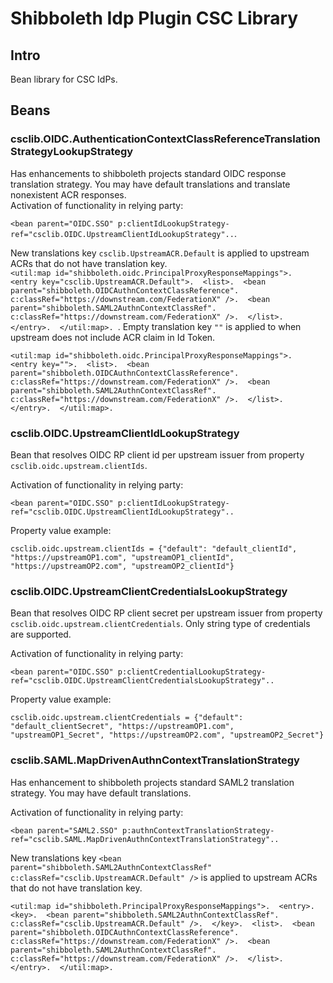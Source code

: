 # Shibboleth Idp Plugin CSC Library



## Intro

Bean library for CSC IdPs.

## Beans

### csclib.OIDC.AuthenticationContextClassReferenceTranslationStrategyLookupStrategy

Has enhancements to shibboleth projects standard OIDC response translation strategy. You may have default translations and translate nonexistent ACR responses.  
Activation of functionality in relying party:  

`<bean parent="OIDC.SSO" p:clientIdLookupStrategy-ref="csclib.OIDC.UpstreamClientIdLookupStrategy"..`. 

New translations key `csclib.UpstreamACR.Default` is applied to upstream ACRs that do not have translation key.   
`
    <util:map id="shibboleth.oidc.PrincipalProxyResponseMappings">. 
        <entry key="csclib.UpstreamACR.Default">. 
            <list>. 
                <bean parent="shibboleth.OIDCAuthnContextClassReference". 
                   c:classRef="https://downstream.com/FederationX" />. 
                <bean parent="shibboleth.SAML2AuthnContextClassRef". 
                   c:classRef="https://downstream.com/FederationX" />. 
              </list>. 
            </entry>. 
    </util:map>. 
`. 
Empty translation key `""` is applied to when upstream does not include ACR claim in Id Token.  

`
    <util:map id="shibboleth.oidc.PrincipalProxyResponseMappings">. 
        <entry key="">. 
            <list>. 
                <bean parent="shibboleth.OIDCAuthnContextClassReference". 
                   c:classRef="https://downstream.com/FederationX" />. 
                <bean parent="shibboleth.SAML2AuthnContextClassRef". 
                   c:classRef="https://downstream.com/FederationX" />. 
              </list>. 
            </entry>. 
    </util:map>. 
`
### csclib.OIDC.UpstreamClientIdLookupStrategy

Bean that resolves OIDC RP client id per upstream issuer from property `csclib.oidc.upstream.clientIds`.


Activation of functionality in relying party:

`<bean parent="OIDC.SSO" p:clientIdLookupStrategy-ref="csclib.OIDC.UpstreamClientIdLookupStrategy"..`

Property value example:

`csclib.oidc.upstream.clientIds = {"default": "default_clientId", "https://upstreamOP1.com", "upstreamOP1_clientId", "https://upstreamOP2.com", "upstreamOP2_clientId"}`

### csclib.OIDC.UpstreamClientCredentialsLookupStrategy

Bean that resolves OIDC RP client secret per upstream issuer from property `csclib.oidc.upstream.clientCredentials`. Only string type of credentials are supported.


Activation of functionality in relying party:

`<bean parent="OIDC.SSO" p:clientCredentialLookupStrategy-ref="csclib.OIDC.UpstreamClientCredentialsLookupStrategy"..`


Property value example:

`csclib.oidc.upstream.clientCredentials = {"default": "default_clientSecret", "https://upstreamOP1.com", "upstreamOP1_Secret", "https://upstreamOP2.com", "upstreamOP2_Secret"}`

### csclib.SAML.MapDrivenAuthnContextTranslationStrategy

Has enhancement to shibboleth projects standard SAML2 translation strategy. You may have default translations.

Activation of functionality in relying party:

`<bean parent="SAML2.SSO" p:authnContextTranslationStrategy-ref="csclib.SAML.MapDrivenAuthnContextTranslationStrategy"..`

New translations key `<bean parent="shibboleth.SAML2AuthnContextClassRef" c:classRef="csclib.UpstreamACR.Default" />` is applied to upstream ACRs that do not have translation key. 

`
    <util:map id="shibboleth.PrincipalProxyResponseMappings">. 
        <entry>. 
            <key>. 
                <bean parent="shibboleth.SAML2AuthnContextClassRef". 
                   c:classRef="csclib.UpstreamACR.Default" />. 
            </key>. 
            <list>. 
                <bean parent="shibboleth.OIDCAuthnContextClassReference". 
                   c:classRef="https://downstream.com/FederationX" />. 
                <bean parent="shibboleth.SAML2AuthnContextClassRef". 
                   c:classRef="https://downstream.com/FederationX" />. 
              </list>. 
            </entry>. 
    </util:map>. 
`
